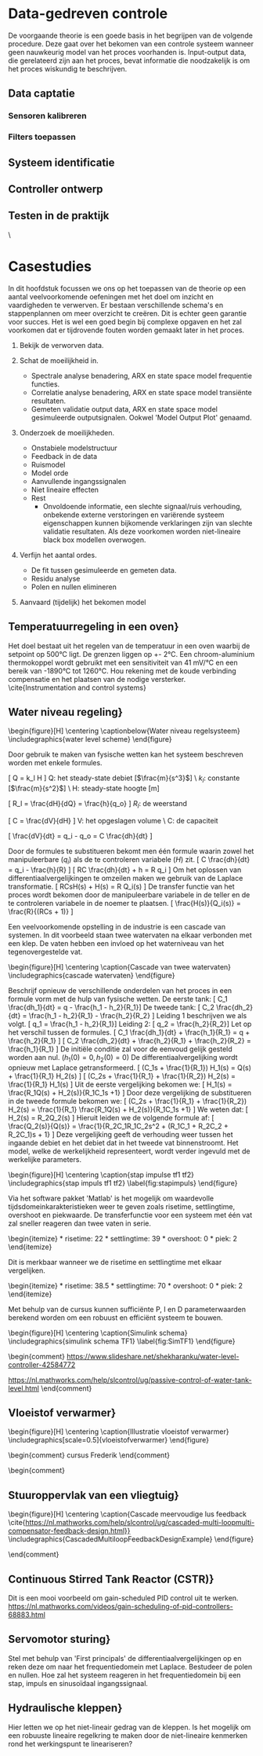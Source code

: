 # Data-gedreven controle
De voorgaande theorie is een goede basis in het begrijpen van de volgende procedure. Deze gaat over het bekomen van een controle systeem wanneer geen nauwkeurig model van het proces voorhanden is. Input-output data, die gerelateerd zijn aan het proces, bevat informatie die noodzakelijk is om het proces wiskundig te beschrijven. 

##  Data captatie

### Sensoren kalibreren

### Filters toepassen


##  Systeem identificatie

##  Controller ontwerp

##  Testen in de praktijk
\

# Casestudies
In dit hoofdstuk focussen we ons op het toepassen van de theorie op een aantal veelvoorkomende oefeningen met het doel om inzicht en vaardigheden te verwerven. Er bestaan verschillende schema's en stappenplannen om meer overzicht te creëren. Dit is echter geen garantie voor succes. Het is wel een goed begin bij complexe opgaven en het zal voorkomen dat er tijdrovende fouten worden gemaakt later in het proces.  


1.  Bekijk de verworven data.
	
2.  Schat de moeilijkheid in.
  
    * Spectrale analyse benadering, ARX en state space model frequentie functies.
  	*  Correlatie analyse benadering, ARX en state space model transiënte resultaten.
 	*  Gemeten validatie output data, ARX en state space model gesimuleerde outputsignalen. Ookwel 'Model Output Plot' genaamd. 
		
3.  Onderzoek de moeilijkheden.
	* Onstabiele modelstructuur
	* Feedback in de data
	* Ruismodel
	* Model orde
	* Aanvullende ingangssignalen
	* Niet lineaire effecten
	* Rest
    	* Onvoldoende informatie, een slechte signaal/ruis verhouding, onbekende externe verstoringen en variërende systeem eigenschappen kunnen bijkomende verklaringen zijn van slechte validatie resultaten. Als deze voorkomen worden niet-lineaire black box modellen overwogen.
	
4.  Verfijn het aantal ordes.
		
    *  De fit tussen gesimuleerde en gemeten data.
    *  Residu analyse 
    *  Polen en nullen elimineren
		
5.  Aanvaard (tijdelijk) het bekomen model


<!--
Betere controle ontwerpen zijn vaak het het resultaat van design of experiments (DOE), statistiek en optimalisatie. Kennis van aansluitende softwarepakketten vereenvoudigd het optimaliseren van het design wanneer meerdere objectieven van kracht zijn. (bv. Matlab, Simulink, ...)
https://nl.mathworks.com/discovery/design-optimization.html
-->



##  Temperatuurregeling in een oven}
Het doel bestaat uit het regelen van de temperatuur in een oven waarbij de setpoint op 500°C ligt. De grenzen liggen op +- 2°C. Een chroom-aluminium thermokoppel wordt gebruikt met een sensitiviteit van 41 mV/°C en een bereik van -1890°C tot 1260°C. Hou rekening met de koude verbinding compensatie en het plaatsen van de nodige versterker.  
\cite{Instrumentation and control systems}

##  Water niveau regeling}

\begin{figure}[H]
	\centering
	\captionbelow{Water niveau regelsysteem}
	\includegraphics{water level scheme}
\end{figure}

Door gebruik te maken van fysische wetten kan het systeem beschreven worden met enkele formules.

\[ Q = k_l H \]
Q: het steady-state debiet [$\frac{m}{s^3}$] \\
$k_l$: constante [$\frac{m}{s^2}$] \\
H: steady-state hoogte [m]

\[ R_l = \frac{dH}{dQ} = \frac{h}{q_o} \]
$R_l$: de weerstand 

\[ C = \frac{dV}{dH} \]
V: het opgeslagen volume \\
C: de capaciteit 

\[ \frac{dV}{dt} = q_i - q_o = C \frac{dh}{dt} \]

Door de formules te substitueren bekomt men één formule waarin zowel het manipuleerbare ($q_i$) als de te controleren variabele ($H$) zit. 
\[ C \frac{dh}{dt} = q_i - \frac{h}{R} \]
\[ RC \frac{dh}{dt} + h = R q_i \]
Om het oplossen van differentiaalvergelijkingen te omzeilen maken we gebruik van de Laplace transformatie.
\[ RCsH(s) + H(s) = R Q_i(s) \]
De transfer functie van het proces wordt bekomen door de manipuleerbare variabele in de teller en de te controleren variabele in de noemer te plaatsen. 
\[ \frac{H(s)}{Q_i(s)} = \frac{R}{(RCs + 1)} \]

Een veelvoorkomende opstelling in de industrie is een cascade van systemen. In dit voorbeeld staan twee watervaten na elkaar verbonden met een klep. De vaten hebben een invloed op het waterniveau van het tegenovergestelde vat.

\begin{figure}[H]
	\centering
	\caption{Cascade van twee watervaten}
	\includegraphics{cascade watervaten}
\end{figure}

Beschrijf opnieuw de verschillende onderdelen van het proces in een formule vorm met de hulp van fysische wetten.
De eerste tank:
\[ C_1 \frac{dh_1}{dt} = q - \frac{h_1 - h_2}{R_1}\]
De tweede tank:
\[ C_2 \frac{dh_2}{dt} = \frac{h_1 - h_2}{R_1} - \frac{h_2}{R_2} \]
Leiding 1 beschrijven we als volgt. 
\[ q_1 = \frac{h_1 - h_2}{R_1}\]
Leiding 2:
\[ q_2 = \frac{h_2}{R_2}\]
Let op het verschil tussen de formules. 
\[ C_1 \frac{dh_1}{dt} + \frac{h_1}{R_1} = q + \frac{h_2}{R_1} \]
\[ C_2 \frac{dh_2}{dt} + \frac{h_2}{R_1} + \frac{h_2}{R_2} = \frac{h_1}{R_1} \]
De initiële conditie zal voor de eenvoud gelijk gesteld worden aan nul. ($h_1(0) = 0, h_2(0) = 0$)
De differentiaalvergelijking wordt opnieuw met Laplace getransformeerd. 
\[ (C_1s + \frac{1}{R_1}) H_1(s) = Q(s) + \frac{1}{R_1} H_2(s) \]
\[ (C_2s + \frac{1}{R_1} + \frac{1}{R_2}) H_2(s) = \frac{1}{R_1} H_1(s) \]
Uit de eerste vergelijking bekomen we:
\[ H_1(s) = \frac{R_1Q(s) + H_2(s)}{R_1C_1s +1} \]
Door deze vergelijking de substitueren in de tweede formule bekomen we:
\[ (C_2s + \frac{1}{R_1} + \frac{1}{R_2}) H_2(s) = \frac{1}{R_1} \frac{R_1Q(s) + H_2(s)}{R_1C_1s +1} \]
We weten dat:
\[ H_2(s) = R_2Q_2(s) \]
Hieruit leiden we de volgende formule af:
\[ \frac{Q_2(s)}{Q(s)} = \frac{1}{R_2C_1R_1C_2s^2 + (R_1C_1 + R_2C_2 + R_2C_1)s + 1} \]
Deze vergelijking geeft de verhouding weer tussen het ingaande debiet en het debiet dat in het tweede vat binnenstroomt. Het model, welke de werkelijkheid representeert, wordt verder ingevuld met de werkelijke parameters.

\begin{figure}[H]
	\centering
	\caption{stap impulse tf1 tf2}
	\includegraphics{stap impuls tf1 tf2}
	\label{fig:stapimpuls}
\end{figure}

Via het software pakket 'Matlab' is het mogelijk om waardevolle tijdsdomeinkarakteristieken weer te geven zoals risetime, settlingtime, overshoot en piekwaarde.
De transferfunctie voor een systeem met één vat zal sneller reageren dan twee vaten in serie. 

\begin{itemize}
	*  risetime: 22
	*  settlingtime: 39
	*  overshoot: 0
	*  piek: 2
\end{itemize}

Dit is merkbaar wanneer we de risetime en settlingtime met elkaar vergelijken. 

\begin{itemize}
	*  risetime: 38.5
	*  settlingtime: 70
	*  overshoot: 0
	*  piek: 2
\end{itemize}

Met behulp van de cursus kunnen sufficiënte P, I en D parameterwaarden berekend worden om een robuust en efficiënt systeem te bouwen. 

\begin{figure}[H]
	\centering
	\caption{Simulink schema}
	\includegraphics{simulink schema TF1}
	\label{fig:SimTF1}
\end{figure}

\begin{comment}
https://www.slideshare.net/shekharanku/water-level-controller-42584772

https://nl.mathworks.com/help/slcontrol/ug/passive-control-of-water-tank-level.html
\end{comment}


##  Vloeistof verwarmer}

\begin{figure}[H]
	\centering
	\caption{Illustratie vloeistof verwarmer}
	\includegraphics[scale=0.5]{vloeistofverwarmer}
\end{figure}

\begin{comment}
cursus Frederik
\end{comment}

\begin{comment}
##  Stuuroppervlak van een vliegtuig}

\begin{figure}[H]
	\centering
	\caption{Cascade meervoudige lus feedback 
		\cite{https://nl.mathworks.com/help/slcontrol/ug/cascaded-multi-loopmulti-compensator-feedback-design.html}}
	\includegraphics{CascadedMultiloopFeedbackDesignExample}
\end{figure}

\end{comment}

##  Continuous Stirred Tank Reactor (CSTR)}
Dit is een mooi voorbeeld om gain-scheduled PID control uit te werken. 
https://nl.mathworks.com/videos/gain-scheduling-of-pid-controllers-68883.html

##  Servomotor sturing}
Stel met behulp van 'First principals' de differentiaalvergelijkingen op en reken deze om naar het frequentiedomein met Laplace. 
Bestudeer de polen en nullen.
Hoe zal het systeem reageren in het frequentiedomein bij een stap, impuls en sinusoïdaal ingangssignaal. 

##  Hydraulische kleppen}
Hier letten we op het niet-lineair gedrag van de kleppen. Is het mogelijk om een robuuste lineaire regelkring te maken door de niet-lineaire kenmerken rond het werkingspunt te lineariseren?